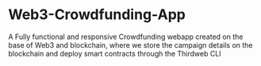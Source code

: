 # Web3-Crowdfunding-App

A Fully functional and responsive Crowdfunding webapp created on the base of Web3 and blockchain, where we store the campaign details on the blockchain and deploy smart contracts through the Thirdweb CLI
